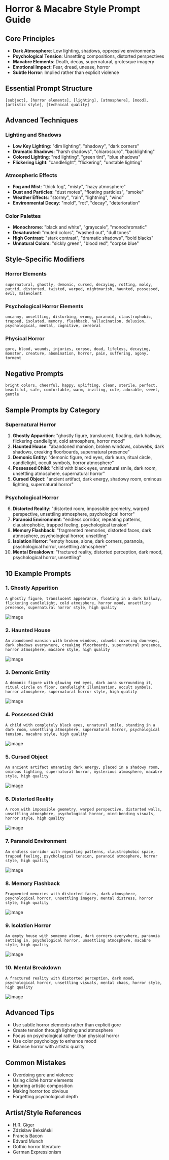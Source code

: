 # Horror & Macabre Style Prompt Guide

## Core Principles

- **Dark Atmosphere**: Low lighting, shadows, oppressive environments
- **Psychological Tension**: Unsettling compositions, distorted perspectives
- **Macabre Elements**: Death, decay, supernatural, grotesque imagery
- **Emotional Impact**: Fear, dread, unease, horror
- **Subtle Horror**: Implied rather than explicit violence

## Essential Prompt Structure

```text
[subject], [horror elements], [lighting], [atmosphere], [mood], [artistic style], [technical quality]
```

## Advanced Techniques

### Lighting and Shadows

- **Low Key Lighting**: "dim lighting", "shadowy", "dark corners"
- **Dramatic Shadows**: "harsh shadows", "chiaroscuro", "backlighting"
- **Colored Lighting**: "red lighting", "green tint", "blue shadows"
- **Flickering Light**: "candlelight", "flickering", "unstable lighting"

### Atmospheric Effects

- **Fog and Mist**: "thick fog", "misty", "hazy atmosphere"
- **Dust and Particles**: "dust motes", "floating particles", "smoke"
- **Weather Effects**: "stormy", "rain", "lightning", "wind"
- **Environmental Decay**: "mold", "rot", "decay", "deterioration"

### Color Palettes

- **Monochrome**: "black and white", "grayscale", "monochromatic"
- **Desaturated**: "muted colors", "washed out", "dull tones"
- **High Contrast**: "stark contrast", "dramatic shadows", "bold blacks"
- **Unnatural Colors**: "sickly green", "blood red", "corpse blue"

## Style-Specific Modifiers

### Horror Elements

```text
supernatural, ghostly, demonic, cursed, decaying, rotting, moldy, putrid, distorted, twisted, warped, nightmarish, haunted, possessed, evil, malevolent
```

### Psychological Horror Elements

```text
uncanny, unsettling, disturbing, wrong, paranoid, claustrophobic, trapped, isolated, memory, flashback, hallucination, delusion, psychological, mental, cognitive, cerebral
```

### Physical Horror

```text
gore, blood, wounds, injuries, corpse, dead, lifeless, decaying, monster, creature, abomination, horror, pain, suffering, agony, torment
```

## Negative Prompts

```text
bright colors, cheerful, happy, uplifting, clean, sterile, perfect, beautiful, safe, comfortable, warm, inviting, cute, adorable, sweet, gentle
```

## Sample Prompts by Category

### Supernatural Horror

1. **Ghostly Apparition**: "ghostly figure, translucent, floating, dark hallway, flickering candlelight, cold atmosphere, horror mood"
2. **Haunted House**: "abandoned mansion, broken windows, cobwebs, dark shadows, creaking floorboards, supernatural presence"
3. **Demonic Entity**: "demonic figure, red eyes, dark aura, ritual circle, candlelight, occult symbols, horror atmosphere"
4. **Possessed Child**: "child with black eyes, unnatural smile, dark room, unsettling atmosphere, supernatural horror"
5. **Cursed Object**: "ancient artifact, dark energy, shadowy room, ominous lighting, supernatural horror"

### Psychological Horror

6. **Distorted Reality**: "distorted room, impossible geometry, warped perspective, unsettling atmosphere, psychological horror"
7. **Paranoid Environment**: "endless corridor, repeating patterns, claustrophobic, trapped feeling, psychological tension"
8. **Memory Flashback**: "fragmented memories, distorted faces, dark atmosphere, psychological horror, unsettling"
9. **Isolation Horror**: "empty house, alone, dark corners, paranoia, psychological horror, unsettling atmosphere"
10. **Mental Breakdown**: "fractured reality, distorted perception, dark mood, psychological horror, unsettling"

## 10 Example Prompts

### 1. Ghostly Apparition

```text
A ghostly figure, translucent appearance, floating in a dark hallway, flickering candlelight, cold atmosphere, horror mood, unsettling presence, supernatural horror style, high quality
```

![image](assets/ghostly_apparition.png)

### 2. Haunted House

```text
An abandoned mansion with broken windows, cobwebs covering doorways, dark shadows everywhere, creaking floorboards, supernatural presence, horror atmosphere, macabre style, high quality
```

![image](assets/haunted_house.png)

### 3. Demonic Entity

```text
A demonic figure with glowing red eyes, dark aura surrounding it, ritual circle on floor, candlelight illumination, occult symbols, horror atmosphere, supernatural horror style, high quality
```

![image](assets/demonic_entity.png)

### 4. Possessed Child

```text
A child with completely black eyes, unnatural smile, standing in a dark room, unsettling atmosphere, supernatural horror, psychological tension, macabre style, high quality
```

![image](assets/possessed_child.png)

### 5. Cursed Object

```text
An ancient artifact emanating dark energy, placed in a shadowy room, ominous lighting, supernatural horror, mysterious atmosphere, macabre style, high quality
```

![image](assets/cursed_object.png)

### 6. Distorted Reality

```text
A room with impossible geometry, warped perspective, distorted walls, unsettling atmosphere, psychological horror, mind-bending visuals, horror style, high quality
```

![image](assets/distorted_reality.png)

### 7. Paranoid Environment

```text
An endless corridor with repeating patterns, claustrophobic space, trapped feeling, psychological tension, paranoid atmosphere, horror style, high quality
```

![image](assets/paranoid_environment.png)

### 8. Memory Flashback

```text
Fragmented memories with distorted faces, dark atmosphere, psychological horror, unsettling imagery, mental distress, horror style, high quality
```

![image](assets/memory_flashback.png)

### 9. Isolation Horror

```text
An empty house with someone alone, dark corners everywhere, paranoia setting in, psychological horror, unsettling atmosphere, macabre style, high quality
```

![image](assets/isolation_horror.png)

### 10. Mental Breakdown

```text
A fractured reality with distorted perception, dark mood, psychological horror, unsettling visuals, mental chaos, horror style, high quality
```

![image](assets/mental_breakdown.png)

## Advanced Tips

- Use subtle horror elements rather than explicit gore
- Create tension through lighting and atmosphere
- Focus on psychological rather than physical horror
- Use color psychology to enhance mood
- Balance horror with artistic quality

## Common Mistakes

- Overdoing gore and violence
- Using cliché horror elements
- Ignoring artistic composition
- Making horror too obvious
- Forgetting psychological depth

## Artist/Style References

- H.R. Giger
- Zdzisław Beksiński
- Francis Bacon
- Edvard Munch
- Gothic horror literature
- German Expressionism
